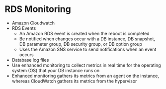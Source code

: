 # RDS Monitoring

- Amazon Cloudwatch
- RDS Events
    - An Amazon RDS event is created when the reboot is completed
    - Be notified when changes occur with a DB instance, DB snapshot, DB parameter group, DB security group, or DB option group
    - Uses the Amazon SNS service to send notifications when an event occurs
- Database log files
- Use enhanced monitoring to collect metrics in real time for the operating system (OS) that your DB instance runs on
- Enhanced monitoring gathers its metrics from an agent on the instance, whereas CloudWatch gathers its metrics from the hypervisor